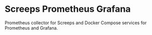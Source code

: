 # Screeps Prometheus Grafana

Prometheus collector for Screeps and Docker Compose services for Prometheus and Grafana.
